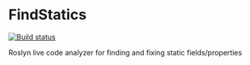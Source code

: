 # FindStatics
[![Build status](https://ci.appveyor.com/api/projects/status/f69iec5g47f8barg?svg=true)](https://ci.appveyor.com/project/bstauff/findstatics)

Roslyn live code analyzer for finding and fixing static fields/properties
